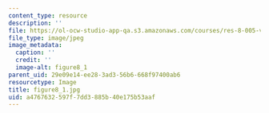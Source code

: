 ```yaml
---
content_type: resource
description: ''
file: https://ol-ocw-studio-app-qa.s3.amazonaws.com/courses/res-8-005-vibrations-and-waves-problem-solving-fall-2012/a4767632597f7dd3885b40e175b53aaf_figure8_1.jpg
file_type: image/jpeg
image_metadata:
  caption: ''
  credit: ''
  image-alt: figure8_1
parent_uid: 29e09e14-ee28-3ad3-56b6-668f97400ab6
resourcetype: Image
title: figure8_1.jpg
uid: a4767632-597f-7dd3-885b-40e175b53aaf
---
```

